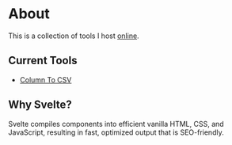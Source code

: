 # About

This is a collection of tools I host [online](https://tools.dewy.dev).

## Current Tools

- [Column To CSV](https://tools.dewy.dev/column-to-csv)

## Why Svelte?

Svelte compiles components into efficient vanilla HTML, CSS, and JavaScript, resulting in fast, optimized output that is SEO-friendly.
